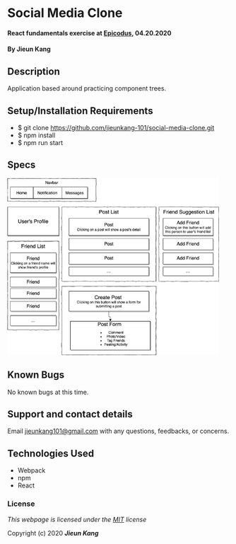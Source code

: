 # Social Media Clone

#### React fundamentals exercise at [Epicodus](https://www.epicodus.com/), 04.20.2020 

#### By **Jieun Kang**

## Description 
Application based around practicing component trees.

## Setup/Installation Requirements

* $ git clone https://github.com/jieunkang-101/social-media-clone.git
* $ npm install
* $ npm run start

## Specs
<img src="src/assets/img/social-media-clone.jpg"
     alt="Application Component Tree"
     style="float: center" 
     height= "400" />  

## Known Bugs

No known bugs at this time.


## Support and contact details

Email jieunkang101@gmail.com with any questions, feedbacks, or concerns.

## Technologies Used

* Webpack
* npm
* React

### License

*This webpage is licensed under the [MIT](https://en.wikipedia.org/wiki/MIT_License) license*

Copyright (c) 2020 **_Jieun Kang_**
